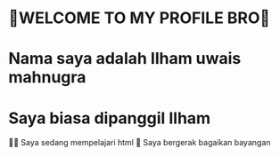 # 🤖WELCOME TO MY PROFILE BRO🤖

# Nama saya adalah Ilham uwais mahnugra
# Saya biasa dipanggil Ilham

🏃‍♂️ Saya sedang mempelajari html
🥷 Saya bergerak bagaikan bayangan


